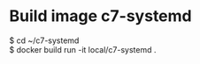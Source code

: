 # Build image c7-systemd  
$ cd ~/c7-systemd <br />
$ docker build run -it local/c7-systemd  . <br />